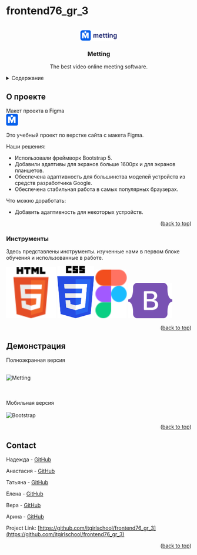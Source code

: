 # frontend76_gr_3

<a name="readme-top"></a>
<!-- PROJECT SHIELDS -->
<!--
*** I'm using markdown "reference style" links for readability.
*** Reference links are enclosed in brackets [ ] instead of parentheses ( ).
*** See the bottom of this document for the declaration of the reference variables
*** for contributors-url, forks-url, etc. This is an optional, concise syntax you may use.
*** https://www.markdownguide.org/basic-syntax/#reference-style-links
-->
<!-- [![Contributors][contributors-shield]][contributors-url]
[![Forks][forks-shield]][forks-url]
[![Stargazers][stars-shield]][stars-url]
[![Issues][issues-shield]][issues-url]
[![MIT License][license-shield]][license-url]
[![LinkedIn][linkedin-shield]][linkedin-url] -->



<!-- PROJECT LOGO -->
<br />
<div align="center">
    <a href="https://krutatiana.github.io/frontend76_gr_3/"><img src="./assets/png/Grouplogo2.png" alt="Logo" width="100" style="background-color:white; border-radius:6px">
  </a>

  <h3 align="center">Metting</h3>

  <p align="center">
    The best video online meeting software.
    <br />
</div>



<!-- TABLE OF CONTENTS -->
<details>
  <summary>Содержание</summary>
  <ol>
    <li>
      <a href="#about-the-project">О проекте</a>
      <ul>
        <li><a href="#built-with">Инструменты</a></li>
      </ul>
    </li>
    <li><a href="#usage">Демонстрация</a></li>
    <li><a href="#contact">Команда</a></li>
  </ol>
</details>



<!-- ABOUT THE PROJECT -->
## О проекте

Макет проекта в Figma  
[![Product Name Screen Shot][product-screenshot]](https://www.figma.com/file/wuUTMadXEF0pyFwmuJS8sb/Video-Conference?type=design&node-id=46-924&mode=design&t=wFt9c1Ak8Sbqf1W6-0 "Макет")

Это учебный проект по верстке сайта с макета Figma.

Наши решения:
* Использовали фреймворк Bootstrap 5.
* Добавили адаптивы для экранов больше 1600px и для экранов планшетов.
* Обеспечена адаптивность для большинства моделей устройств из средств разработчика Google.
* Обеспечена стабильная работа в самых популярных браузерах.


Что можно доработать:
* Добавить адаптивность для некоторых устройств.




<p align="right">(<a href="#readme-top">back to top</a>)</p>



### Инструменты

Здесь представлены инструменты. изученные нами в первом блоке обучения и использованные в работе.

<img src="./assets/svg/HTML5_logo_and_wordmark_1.svg" alt="HTML5" width="135">  
<img src="./assets/svg/CSS3_logo_and_wordmark.svg" alt="CSS3" width="100">
<img src="./assets/svg/Figma-logo_1.svg" alt="Figma" width="85" styles="margin-right:2vw">
<img src="./assets/svg/Bootstrap-5-1.svg" alt="Bootstrap" width="120">



<p align="right">(<a href="#readme-top">back to top</a>)</p>


<!-- USAGE EXAMPLES -->
## Демонстрация

Полноэкранная версия
<br />
<br />

<img src="./assets/gif/Metting.gif" alt="Metting" width="1200">
<br />
<br />
<br />
<br />
Мобильная версия
<br />
<br />

<img src="./assets/gif/Metting_mobile.gif" alt="Bootstrap" width="500">


<p align="right">(<a href="#readme-top">back to top</a>)</p>




<!-- CONTACT -->
## Contact

Надежда - [GitHub](https://github.com/NadezhdaGi)

Анастасия - [GitHub](https://github.com/AnastasiaRueb)

Татьяна - [GitHub](https://github.com/KruTatiana)

Елена - [GitHub](https://github.com/lenusya8121)

Вера - [GitHub](https://github.com/Kururpira)

Арина - [GitHub](https://github.com/meydera)

Project Link: [https://github.com/itgirlschool/frontend76_gr_3](https://github.com/itgirlschool/frontend76_gr_3)

<p align="right">(<a href="#readme-top">back to top</a>)</p>



<!-- MARKDOWN LINKS & IMAGES -->
<!-- https://www.markdownguide.org/basic-syntax/#reference-style-links -->


[contributors-shield]: https://img.shields.io/github/contributors/othneildrew/Best-README-Template.svg?style=for-the-badge
[product-screenshot]: ./assets/png/Subtract.png
[contributors-url]: https://github.com/othneildrew/Best-README-Template/graphs/contributors
[forks-shield]: https://img.shields.io/github/forks/othneildrew/Best-README-Template.svg?style=for-the-badge
[forks-url]: https://github.com/othneildrew/Best-README-Template/network/members
[stars-shield]: https://img.shields.io/github/stars/othneildrew/Best-README-Template.svg?style=for-the-badge
[stars-url]: https://github.com/othneildrew/Best-README-Template/stargazers
[issues-shield]: https://img.shields.io/github/issues/othneildrew/Best-README-Template.svg?style=for-the-badge
[issues-url]: https://github.com/othneildrew/Best-README-Template/issues
[license-shield]: https://img.shields.io/github/license/othneildrew/Best-README-Template.svg?style=for-the-badge
[license-url]: https://github.com/othneildrew/Best-README-Template/blob/master/LICENSE.txt


